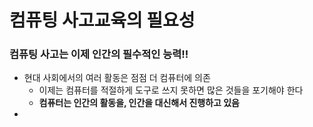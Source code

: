 # 컴퓨팅 사고교육의 필요성
### 컴퓨팅 사고는 이제 인간의 필수적인 능력!!
  + 현대 사회에서의 여러 활동은 점점 더 컴퓨터에 의존
    + 이제는 컴퓨터를 적절하게 도구로 쓰지 못하면 많은 것들을 포기해야 한다
     +   __컴퓨터는 인간의 활동을, 인간을 대신해서 진행하고 있음__
 +
